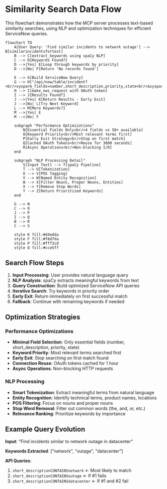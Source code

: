 # Similarity Search Data Flow

This flowchart demonstrates how the MCP server processes text-based similarity searches, using NLP and optimization techniques for efficient ServiceNow queries.

```mermaid
flowchart TD
    A[User Query: 'Find similar incidents to network outage'] --> B[similarincidentsfortext]
    B --> C[extract_keywords using spaCy NLP]
    C --> D{Keywords Found?}
    D -->|Yes| E[Loop through keywords by priority]
    D -->|No| F[Return 'No records found']
    
    E --> G[Build ServiceNow Query]
    G --> H["/api/now/table/incident?<br/>sysparm_fields=number,short_description,priority,state<br/>&sysparm_query=short_descriptionCONTAINS{keyword}"]
    H --> I[make_nws_request with OAuth token]
    I --> J{Results Found?}
    J -->|Yes| K[Return Results - Early Exit]
    J -->|No| L[Try Next Keyword]
    L --> M{More Keywords?}
    M -->|Yes| E
    M -->|No| F
    
    subgraph "Performance Optimizations"
        N[Essential Fields Only<br/>4 fields vs 50+ available]
        O[Keyword Priority<br/>Most relevant terms first]
        P[Early Exit Strategy<br/>Stop on first match]
        Q[Cached OAuth Tokens<br/>Reuse for 3600 seconds]
        R[Async Operations<br/>Non-blocking I/O]
    end
    
    subgraph "NLP Processing Detail"
        S[Input Text] --> T[spaCy Pipeline]
        T --> U[Tokenization]
        U --> V[POS Tagging]
        V --> W[Named Entity Recognition]
        W --> X[Filter Nouns, Proper Nouns, Entities]
        X --> Y[Remove Stop Words]
        Y --> Z[Return Prioritized Keywords]
    end
    
    G --> N
    C --> O
    J --> P
    I --> Q
    B --> R
    C --> S
    
    style K fill:#d4edda
    style F fill:#f8d7da
    style P fill:#fff3cd
    style Q fill:#cce5ff
```

## Search Flow Steps

1. **Input Processing**: User provides natural language query
2. **NLP Analysis**: spaCy extracts meaningful keywords from text
3. **Query Construction**: Build optimized ServiceNow API queries
4. **Iterative Search**: Try keywords in priority order
5. **Early Exit**: Return immediately on first successful match
6. **Fallback**: Continue with remaining keywords if needed

## Optimization Strategies

### Performance Optimizations
- **Minimal Field Selection**: Only essential fields (number, short_description, priority, state)
- **Keyword Priority**: Most relevant terms searched first
- **Early Exit**: Stop searching on first match found
- **Connection Reuse**: OAuth tokens cached for 1 hour
- **Async Operations**: Non-blocking HTTP requests

### NLP Processing
- **Smart Tokenization**: Extract meaningful terms from natural language
- **Entity Recognition**: Identify technical terms, product names, locations
- **POS Filtering**: Focus on nouns and proper nouns
- **Stop Word Removal**: Filter out common words (the, and, or, etc.)
- **Relevance Ranking**: Prioritize keywords by importance

## Example Query Evolution

**Input**: "Find incidents similar to network outage in datacenter"

**Keywords Extracted**: ["network", "outage", "datacenter"]

**API Queries**:
1. `short_descriptionCONTAINSnetwork` ← Most likely to match
2. `short_descriptionCONTAINSoutage` ← If #1 fails
3. `short_descriptionCONTAINSdatacenter` ← If #1 and #2 fail
